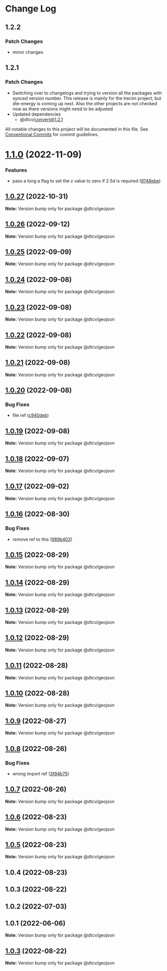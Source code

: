 # Change Log

## 1.2.2

### Patch Changes

- minor changes

## 1.2.1

### Patch Changes

- Switching over to changelogs and trying to version all the packages with synced version number. This release is mainly for the trecim project, but dte-energy is coming up next. Also the other projects are not checked now as there versions might need to be adjusted
- Updated dependencies
  - @dtcv/convert@1.2.1

All notable changes to this project will be documented in this file.
See [Conventional Commits](https://conventionalcommits.org) for commit guidelines.

# [1.1.0](https://github.com/paramountric/digitaltwincityviewer/compare/@dtcv/geojson@1.0.27...@dtcv/geojson@1.1.0) (2022-11-09)

### Features

- pass a long a flag to set the z value to zero if 2.5d is required ([9748ebe](https://github.com/paramountric/digitaltwincityviewer/commit/9748ebec819827a0cd8c306f846a1940f5578187))

## [1.0.27](https://github.com/paramountric/digitaltwincityviewer/compare/@dtcv/geojson@1.0.26...@dtcv/geojson@1.0.27) (2022-10-31)

**Note:** Version bump only for package @dtcv/geojson

## [1.0.26](https://github.com/paramountric/digitaltwincityviewer/compare/@dtcv/geojson@1.0.25...@dtcv/geojson@1.0.26) (2022-09-12)

**Note:** Version bump only for package @dtcv/geojson

## [1.0.25](https://github.com/paramountric/digitaltwincityviewer/compare/@dtcv/geojson@1.0.24...@dtcv/geojson@1.0.25) (2022-09-09)

**Note:** Version bump only for package @dtcv/geojson

## [1.0.24](https://github.com/paramountric/digitaltwincityviewer/compare/@dtcv/geojson@1.0.23...@dtcv/geojson@1.0.24) (2022-09-08)

**Note:** Version bump only for package @dtcv/geojson

## [1.0.23](https://github.com/paramountric/digitaltwincityviewer/compare/@dtcv/geojson@1.0.22...@dtcv/geojson@1.0.23) (2022-09-08)

**Note:** Version bump only for package @dtcv/geojson

## [1.0.22](https://github.com/paramountric/digitaltwincityviewer/compare/@dtcv/geojson@1.0.21...@dtcv/geojson@1.0.22) (2022-09-08)

**Note:** Version bump only for package @dtcv/geojson

## [1.0.21](https://github.com/paramountric/digitaltwincityviewer/compare/@dtcv/geojson@1.0.20...@dtcv/geojson@1.0.21) (2022-09-08)

**Note:** Version bump only for package @dtcv/geojson

## [1.0.20](https://github.com/paramountric/digitaltwincityviewer/compare/@dtcv/geojson@1.0.19...@dtcv/geojson@1.0.20) (2022-09-08)

### Bug Fixes

- file ref ([c940deb](https://github.com/paramountric/digitaltwincityviewer/commit/c940debb19454e951df0967008abe71e3aca1245))

## [1.0.19](https://github.com/paramountric/digitaltwincityviewer/compare/@dtcv/geojson@1.0.18...@dtcv/geojson@1.0.19) (2022-09-08)

**Note:** Version bump only for package @dtcv/geojson

## [1.0.18](https://github.com/paramountric/digitaltwincityviewer/compare/@dtcv/geojson@1.0.17...@dtcv/geojson@1.0.18) (2022-09-07)

**Note:** Version bump only for package @dtcv/geojson

## [1.0.17](https://github.com/paramountric/digitaltwincityviewer/compare/@dtcv/geojson@1.0.16...@dtcv/geojson@1.0.17) (2022-09-02)

**Note:** Version bump only for package @dtcv/geojson

## [1.0.16](https://github.com/paramountric/digitaltwincityviewer/compare/@dtcv/geojson@1.0.15...@dtcv/geojson@1.0.16) (2022-08-30)

### Bug Fixes

- remove ref to this ([989b403](https://github.com/paramountric/digitaltwincityviewer/commit/989b403e88da1c8431d19a42c8b1803afff6718f))

## [1.0.15](https://github.com/paramountric/digitaltwincityviewer/compare/@dtcv/geojson@1.0.14...@dtcv/geojson@1.0.15) (2022-08-29)

**Note:** Version bump only for package @dtcv/geojson

## [1.0.14](https://github.com/paramountric/digitaltwincityviewer/compare/@dtcv/geojson@1.0.13...@dtcv/geojson@1.0.14) (2022-08-29)

**Note:** Version bump only for package @dtcv/geojson

## [1.0.13](https://github.com/paramountric/digitaltwincityviewer/compare/@dtcv/geojson@1.0.12...@dtcv/geojson@1.0.13) (2022-08-29)

**Note:** Version bump only for package @dtcv/geojson

## [1.0.12](https://github.com/paramountric/digitaltwincityviewer/compare/@dtcv/geojson@1.0.11...@dtcv/geojson@1.0.12) (2022-08-29)

**Note:** Version bump only for package @dtcv/geojson

## [1.0.11](https://github.com/paramountric/digitaltwincityviewer/compare/@dtcv/geojson@1.0.10...@dtcv/geojson@1.0.11) (2022-08-28)

**Note:** Version bump only for package @dtcv/geojson

## [1.0.10](https://github.com/paramountric/digitaltwincityviewer/compare/@dtcv/geojson@1.0.9...@dtcv/geojson@1.0.10) (2022-08-28)

**Note:** Version bump only for package @dtcv/geojson

## [1.0.9](https://github.com/paramountric/digitaltwincityviewer/compare/@dtcv/geojson@1.0.8...@dtcv/geojson@1.0.9) (2022-08-27)

**Note:** Version bump only for package @dtcv/geojson

## [1.0.8](https://github.com/paramountric/digitaltwincityviewer/compare/@dtcv/geojson@1.0.7...@dtcv/geojson@1.0.8) (2022-08-26)

### Bug Fixes

- wrong import ref ([3f94b75](https://github.com/paramountric/digitaltwincityviewer/commit/3f94b756e81f200e1310adf191b3b1f18b47220e))

## [1.0.7](https://github.com/paramountric/digitaltwincityviewer/compare/@dtcv/geojson@1.0.6...@dtcv/geojson@1.0.7) (2022-08-26)

**Note:** Version bump only for package @dtcv/geojson

## [1.0.6](https://github.com/paramountric/digitaltwincityviewer/compare/@dtcv/geojson@1.0.5...@dtcv/geojson@1.0.6) (2022-08-23)

**Note:** Version bump only for package @dtcv/geojson

## [1.0.5](https://github.com/paramountric/digitaltwincityviewer/compare/@dtcv/geojson@1.0.4...@dtcv/geojson@1.0.5) (2022-08-23)

**Note:** Version bump only for package @dtcv/geojson

## 1.0.4 (2022-08-23)

## 1.0.3 (2022-08-22)

## 1.0.2 (2022-07-03)

## 1.0.1 (2022-06-06)

**Note:** Version bump only for package @dtcv/geojson

## [1.0.3](https://github.com/paramountric/digitaltwincityviewer/compare/v1.0.2...v1.0.3) (2022-08-22)

**Note:** Version bump only for package @dtcv/geojson
